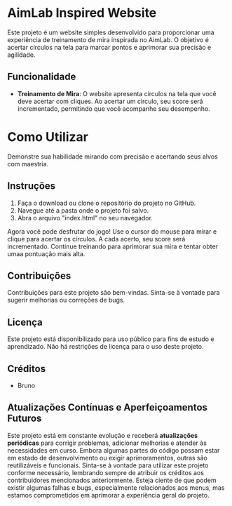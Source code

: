 # AimLab Inspired Website

Este projeto é um website simples desenvolvido para proporcionar uma experiência de treinamento de mira inspirada no AimLab. O objetivo é acertar círculos na tela para marcar pontos e aprimorar sua precisão e agilidade.

## Funcionalidade

- **Treinamento de Mira**: O website apresenta círculos na tela que você deve acertar com cliques. Ao acertar um círculo, seu score será incrementado, permitindo que você acompanhe seu desempenho.

# Como Utilizar

Demonstre sua habilidade mirando com precisão e acertando seus alvos com maestria.

## Instruções

1. Faça o download ou clone o repositório do projeto no GitHub.
2. Navegue até a pasta onde o projeto foi salvo.
3. Abra o arquivo "index.html" no seu navegador.

Agora você pode desfrutar do jogo! Use o cursor do mouse para mirar e clique para acertar os círculos. A cada acerto, seu score será incrementado. Continue treinando para aprimorar sua mira e tentar obter umaa pontuação mais alta.

## Contribuições

Contribuições para este projeto são bem-vindas. Sinta-se à vontade para sugerir melhorias ou correções de bugs.

## Licença

Este projeto está disponibilizado para uso público para fins de estudo e aprendizado. Não há restrições de licença para o uso deste projeto.

## Créditos

* Bruno

## Atualizações Contínuas e Aperfeiçoamentos Futuros

Este projeto está em constante evolução e receberá **atualizações periódicas** para corrigir problemas, adicionar melhorias e atender às necessidades em curso. 
Embora algumas partes do código possam estar em estado de desenvolvimento ou exigir aprimoramentos, outras são reutilizáveis e funcionais. Sinta-se à vontade para utilizar este projeto conforme necessário, lembrando sempre de atribuir os créditos aos contribuidores mencionados anteriormente. 
Esteja ciente de que podem existir algumas falhas e bugs, especialmente relacionados aos menus, mas estamos comprometidos em aprimorar a experiência geral do projeto.

